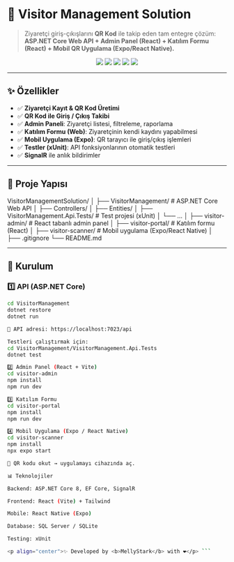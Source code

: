 # 🏢 Visitor Management Solution  

> Ziyaretçi giriş-çıkışlarını **QR Kod** ile takip eden tam entegre çözüm:  
> **ASP.NET Core Web API + Admin Panel (React) + Katılım Formu (React) + Mobil QR Uygulama (Expo/React Native).**  

<p align="center">
  <img src="https://img.shields.io/badge/ASP.NET%20Core-8.0-blue?logo=dotnet" />
  <img src="https://img.shields.io/badge/React-18-61dafb?logo=react" />
  <img src="https://img.shields.io/badge/React%20Native-Expo-000000?logo=expo" />
  <img src="https://img.shields.io/badge/Database-Entity%20Framework%20Core-2ecc71?logo=sqlite" />
  <img src="https://img.shields.io/badge/Tests-xUnit-orange?logo=githubactions" />
</p>

---

## ✨ Özellikler

- ✅ **Ziyaretçi Kayıt & QR Kod Üretimi**  
- ✅ **QR Kod ile Giriş / Çıkış Takibi**  
- ✅ **Admin Paneli**: Ziyaretçi listesi, filtreleme, raporlama  
- ✅ **Katılım Formu (Web)**: Ziyaretçinin kendi kaydını yapabilmesi  
- ✅ **Mobil Uygulama (Expo)**: QR tarayıcı ile giriş/çıkış işlemleri  
- ✅ **Testler (xUnit)**: API fonksiyonlarının otomatik testleri  
- ✅ **SignalR** ile anlık bildirimler  

---

## 📂 Proje Yapısı  

VisitorManagementSolution/
│
├── VisitorManagement/ # ASP.NET Core Web API
│ ├── Controllers/
│ ├── Entities/
│ ├── VisitorManagement.Api.Tests/ # Test projesi (xUnit)
│ └── ...
│
├── visitor-admin/ # React tabanlı admin panel
│
├── visitor-portal/ # Katılım formu (React)
│
├── visitor-scanner/ # Mobil uygulama (Expo/React Native)
│
├── .gitignore
└── README.md


---

## 🚀 Kurulum  

### 1️⃣ API (ASP.NET Core)  

```bash
cd VisitorManagement
dotnet restore
dotnet run

🔗 API adresi: https://localhost:7023/api

Testleri çalıştırmak için:
cd VisitorManagement/VisitorManagement.Api.Tests
dotnet test

2️⃣ Admin Panel (React + Vite)
cd visitor-admin
npm install
npm run dev

3️⃣ Katılım Formu
cd visitor-portal
npm install
npm run dev

4️⃣ Mobil Uygulama (Expo / React Native)
cd visitor-scanner
npm install
npx expo start

📱 QR kodu okut → uygulamayı cihazında aç.

📊 Teknolojiler

Backend: ASP.NET Core 8, EF Core, SignalR

Frontend: React (Vite) + Tailwind

Mobile: React Native (Expo)

Database: SQL Server / SQLite

Testing: xUnit

<p align="center">✨ Developed by <b>MellyStark</b> with ❤️</p> ```
